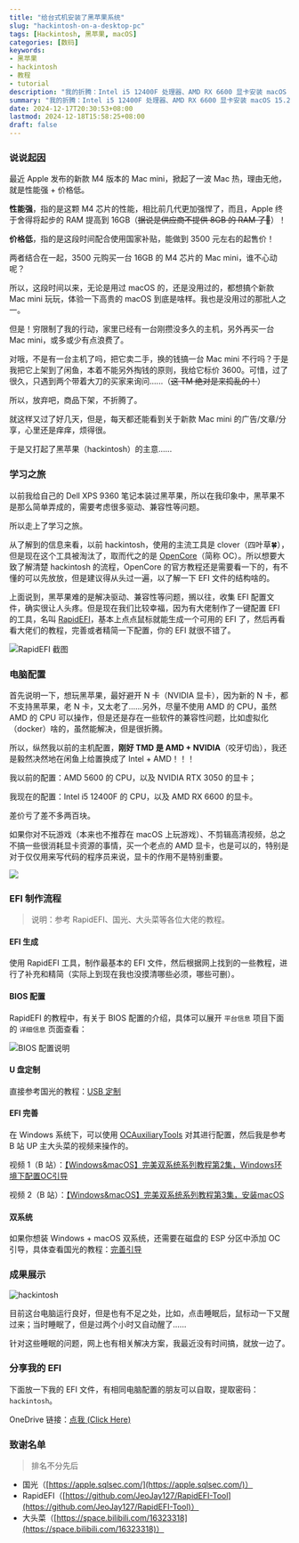 ```yaml
---
title: "给台式机安装了黑苹果系统"
slug: "hackintosh-on-a-desktop-pc"
tags: [Hackintosh, 黑苹果, macOS]
categories: [数码]
keywords:
- 黑苹果
- hackintosh
- 教程
- tutorial
description: "我的折腾：Intel i5 12400F 处理器、AMD RX 6600 显卡安装 macOS 15.2 黑苹果系统（hackintosh）的过程记录。"
summary: "我的折腾：Intel i5 12400F 处理器、AMD RX 6600 显卡安装 macOS 15.2 黑苹果系统（hackintosh）的过程记录。"
date: 2024-12-17T20:30:53+08:00
lastmod: 2024-12-18T15:58:25+08:00
draft: false
---
```


### 说说起因

最近 Apple 发布的新款 M4 版本的 Mac mini，掀起了一波 Mac 热，理由无他，就是性能强 + 价格低。

**性能强**，指的是这颗 M4 芯片的性能，相比前几代更加强悍了，而且，Apple 终于舍得将起步的 RAM 提高到 16GB（~~据说是供应商不提供 8GB 的 RAM 了🤣~~）！

**价格低**，指的是这段时间配合使用国家补贴，能做到 3500 元左右的起售价！

两者结合在一起，3500 元购买一台 16GB 的 M4 芯片的 Mac mini，谁不心动呢？

所以，这段时间以来，无论是用过 macOS 的，还是没用过的，都想搞个新款 Mac mini 玩玩，体验一下高贵的 macOS 到底是啥样。我也是没用过的那批人之一。

但是！穷限制了我的行动，家里已经有一台刚攒没多久的主机，另外再买一台 Mac mini，或多或少有点浪费了。

对哦，不是有一台主机了吗，把它卖二手，换的钱搞一台 Mac mini 不行吗？于是我把它上架到了闲鱼，本着不能另外掏钱的原则，我给它标价 3600。可惜，过了很久，只遇到两个带着大刀的买家来询问......（~~这 TM 绝对是来捣乱的！~~）

所以，放弃吧，商品下架，不折腾了。

就这样又过了好几天，但是，每天都还能看到关于新款 Mac mini 的广告/文章/分享，心里还是痒痒，烦得很。

于是又打起了黑苹果（hackintosh）的主意......



### 学习之旅

以前我给自己的 Dell XPS 9360 笔记本装过黑苹果，所以在我印象中，黑苹果不是那么简单弄成的，需要考虑很多驱动、兼容性等问题。

所以走上了学习之旅。

从了解到的信息来看，以前 hackintosh，使用的主流工具是 clover（四叶草🍀），但是现在这个工具被淘汰了，取而代之的是 [OpenCore](https://dortania.github.io/OpenCore-Install-Guide/ "OpenCore 官网")（简称 OC）。所以想要大致了解清楚 hackintosh 的流程，OpenCore 的官方教程还是需要看一下的，有不懂的可以先放放，但是建议得从头过一遍，以了解一下 EFI 文件的结构啥的。

上面说到，黑苹果难的是解决驱动、兼容性等问题，搁以往，收集 EFI 配置文件，确实很让人头疼。但是现在我们比较幸福，因为有大佬制作了一键配置 EFI 的工具，名叫 [RapidEFI](https://github.com/JeoJay127/RapidEFI-Tool "RapidEFI Github")，基本上点点鼠标就能生成一个可用的 EFI 了，然后再看看大佬们的教程，完善或者精简一下配置，你的 EFI 就很不错了。

![RapidEFI 截图](https://s3.bmp.ovh/imgs/2024/12/18/41e68a0be5b80161.png)



### 电脑配置

首先说明一下，想玩黑苹果，最好避开 N 卡（NVIDIA 显卡），因为新的 N 卡，都不支持黑苹果，老 N 卡，又太老了......另外，尽量不使用 AMD 的 CPU，虽然 AMD 的 CPU 可以操作，但是还是存在一些软件的兼容性问题，比如虚拟化（docker）啥的，虽然能解决，但是很折腾。

所以，纵然我以前的主机配置，**刚好 TMD 是 AMD + NVIDIA**（咬牙切齿），我还是毅然决然地在闲鱼上给置换成了 Intel + AMD！！！

我以前的配置：AMD 5600 的 CPU，以及 NVIDIA RTX 3050 的显卡；

我现在的配置：Intel i5 12400F 的 CPU，以及 AMD RX 6600 的显卡。

差价亏了差不多两百块。

如果你对不玩游戏（本来也不推荐在 macOS 上玩游戏）、不剪辑高清视频，总之不搞一些很消耗显卡资源的事情，买一个老点的 AMD 显卡，也是可以的，特别是对于仅仅用来写代码的程序员来说，显卡的作用不是特别重要。

![](https://s3.bmp.ovh/imgs/2024/12/18/eec661a51e9fcc66.webp)



### EFI 制作流程

> 说明：参考 RapidEFI、国光、大头菜等各位大佬的教程。

#### EFI 生成

使用 RapidEFI 工具，制作最基本的 EFI 文件，然后根据网上找到的一些教程，进行了补充和精简（实际上到现在我也没摸清哪些必须，哪些可删）。

#### BIOS 配置

RapidEFI 的教程中，有关于 BIOS 配置的介绍，具体可以展开 `平台信息` 项目下面的 `详细信息` 页面查看：

![BIOS 配置说明](https://s3.bmp.ovh/imgs/2024/12/18/21d09b4c243f5c26.png)

#### U 盘定制

直接参考国光的教程：[USB 定制](https://apple.sqlsec.com/6-%E5%AE%9E%E7%94%A8%E5%A7%BF%E5%8A%BF/6-1/)

#### EFI 完善

在 Windows 系统下，可以使用 [OCAuxiliaryTools](https://github.com/ic005k/OCAuxiliaryTools "OCAT Github") 对其进行配置，然后我是参考 B 站 UP 主大头菜的视频来操作的。

视频 1（B 站）：[【Windows&macOS】完美双系统系列教程第2集，Windows环境下配置OC引导](https://www.bilibili.com/video/BV1Bi4y1S7DN)

视频 2（B 站）：[【Windows&macOS】完美双系统系列教程第3集，安装macOS](https://www.bilibili.com/video/BV14a41147Kk)

#### 双系统

如果你想装 Windows + macOS 双系统，还需要在磁盘的 ESP 分区中添加 OC 引导，具体查看国光的教程：[完善引导](https://apple.sqlsec.com/5-%E5%AE%9E%E6%88%98%E6%BC%94%E7%A4%BA/5-6/)



### 成果展示

![hackintosh](https://s3.bmp.ovh/imgs/2024/12/17/26915029b074cc22.png)

目前这台电脑运行良好，但是也有不足之处，比如，点击睡眠后，鼠标动一下又醒过来；当时睡眠了，但是过两个小时又自动醒了......

针对这些睡眠的问题，网上也有相关解决方案，我最近没有时间搞，就放一边了。



### 分享我的 EFI

下面放一下我的 EFI 文件，有相同电脑配置的朋友可以自取，提取密码：`hackintosh`。

OneDrive 链接：[点我 (Click Here)](https://1drv.ms/u/c/dd23cc4b8ead9b66/ER9CXJkRc7ZOlIFuxO1z2zgBlgYkRqA2SS-alWRBF9NBbg?e=dsVykj)



### 致谢名单

> 排名不分先后

- 国光（[https://apple.sqlsec.com/](https://apple.sqlsec.com/)）
- RapidEFI（[https://github.com/JeoJay127/RapidEFI-Tool](https://github.com/JeoJay127/RapidEFI-Tool)）
- 大头菜（[https://space.bilibili.com/16323318](https://space.bilibili.com/16323318)）